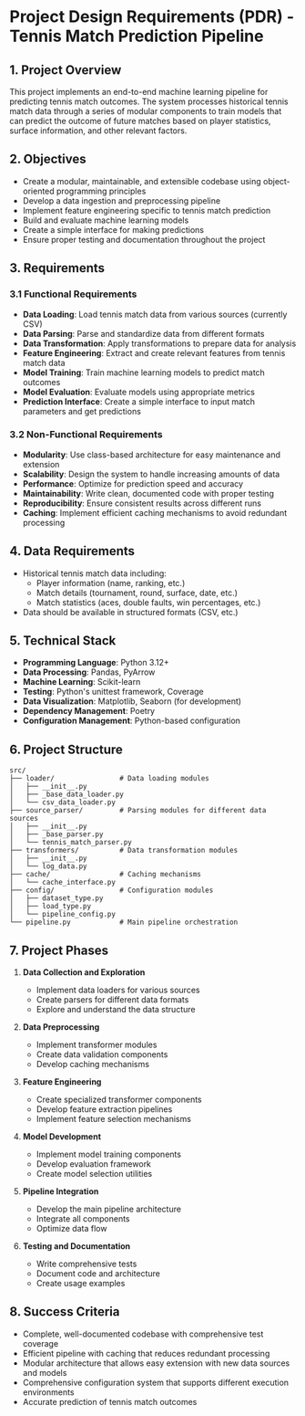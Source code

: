 # Project Design Requirements (PDR) - Tennis Match Prediction Pipeline

## 1. Project Overview
This project implements an end-to-end machine learning pipeline for predicting tennis match outcomes. The system processes historical tennis match data through a series of modular components to train models that can predict the outcome of future matches based on player statistics, surface information, and other relevant factors.

## 2. Objectives
- Create a modular, maintainable, and extensible codebase using object-oriented programming principles
- Develop a data ingestion and preprocessing pipeline
- Implement feature engineering specific to tennis match prediction
- Build and evaluate machine learning models
- Create a simple interface for making predictions
- Ensure proper testing and documentation throughout the project

## 3. Requirements

### 3.1 Functional Requirements
- **Data Loading**: Load tennis match data from various sources (currently CSV)
- **Data Parsing**: Parse and standardize data from different formats
- **Data Transformation**: Apply transformations to prepare data for analysis
- **Feature Engineering**: Extract and create relevant features from tennis match data
- **Model Training**: Train machine learning models to predict match outcomes
- **Model Evaluation**: Evaluate models using appropriate metrics
- **Prediction Interface**: Create a simple interface to input match parameters and get predictions

### 3.2 Non-Functional Requirements
- **Modularity**: Use class-based architecture for easy maintenance and extension
- **Scalability**: Design the system to handle increasing amounts of data
- **Performance**: Optimize for prediction speed and accuracy
- **Maintainability**: Write clean, documented code with proper testing
- **Reproducibility**: Ensure consistent results across different runs
- **Caching**: Implement efficient caching mechanisms to avoid redundant processing

## 4. Data Requirements
- Historical tennis match data including:
  - Player information (name, ranking, etc.)
  - Match details (tournament, round, surface, date, etc.)
  - Match statistics (aces, double faults, win percentages, etc.)
- Data should be available in structured formats (CSV, etc.)

## 5. Technical Stack
- **Programming Language**: Python 3.12+
- **Data Processing**: Pandas, PyArrow
- **Machine Learning**: Scikit-learn
- **Testing**: Python's unittest framework, Coverage
- **Data Visualization**: Matplotlib, Seaborn (for development)
- **Dependency Management**: Poetry
- **Configuration Management**: Python-based configuration

## 6. Project Structure
```
src/
├── loader/                # Data loading modules
│   ├── __init__.py
│   ├── _base_data_loader.py
│   └── csv_data_loader.py
├── source_parser/         # Parsing modules for different data sources
│   ├── __init__.py
│   ├── _base_parser.py
│   └── tennis_match_parser.py
├── transformers/          # Data transformation modules
│   ├── __init__.py
│   └── log_data.py
├── cache/                 # Caching mechanisms
│   └── cache_interface.py
├── config/                # Configuration modules
│   ├── dataset_type.py
│   ├── load_type.py
│   └── pipeline_config.py
└── pipeline.py            # Main pipeline orchestration
```

## 7. Project Phases
1. **Data Collection and Exploration**
   - Implement data loaders for various sources
   - Create parsers for different data formats
   - Explore and understand the data structure

2. **Data Preprocessing**
   - Implement transformer modules
   - Create data validation components
   - Develop caching mechanisms

3. **Feature Engineering**
   - Create specialized transformer components
   - Develop feature extraction pipelines
   - Implement feature selection mechanisms

4. **Model Development**
   - Implement model training components
   - Develop evaluation framework
   - Create model selection utilities

5. **Pipeline Integration**
   - Develop the main pipeline architecture
   - Integrate all components
   - Optimize data flow

6. **Testing and Documentation**
   - Write comprehensive tests
   - Document code and architecture
   - Create usage examples

## 8. Success Criteria
- Complete, well-documented codebase with comprehensive test coverage
- Efficient pipeline with caching that reduces redundant processing
- Modular architecture that allows easy extension with new data sources and models
- Comprehensive configuration system that supports different execution environments
- Accurate prediction of tennis match outcomes
